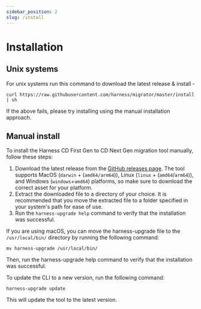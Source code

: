 ```yaml
---
sidebar_position: 2
slug: /install
---
```


# Installation

## Unix systems 
For unix systems run this command to download the latest release & install - 
```shell
curl https://raw.githubusercontent.com/harness/migrator/master/install | sh
```

If the above fails, please try installing using the manual installation approach.

## Manual install
To install the Harness CD First Gen to CD Next Gen migration tool manually, follow these steps:

1. Download the latest release from the [GitHub releases page](https://github.com/harness/migrator/releases). The tool supports MacOS (`darwin` + (`amd64/arm64`)), Linux (`linux` + (`amd64`/`arm64`)), and Windows (`windows`+`amd64`) platforms, so make sure to download the correct asset for your platform.
2. Extract the downloaded file to a directory of your choice. It is recommended that you move the extracted file to a folder specified in your system's path for ease of use.
3. Run the `harness-upgrade help` command to verify that the installation was successful.

If you are using macOS, you can move the harness-upgrade file to the `/usr/local/bin/` directory by running the following command:

```shell
mv harness-upgrade /usr/local/bin/
```
Then, run the harness-upgrade help command to verify that the installation was successful.

To update the CLI to a new version, run the following command:

```shell
harness-upgrade update
```
This will update the tool to the latest version.